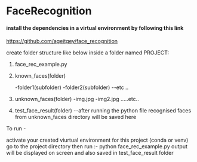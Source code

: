 # FaceRecognition

#### install the dependencies in a virtual environment by following this link
https://github.com/ageitgey/face_recognition

create folder structure like below inside a folder named PROJECT:

1. face_rec_example.py

2. known_faces(folder)

     -folder1(subfolder)
     -folder2(subfolder)
     --etc ..
     
3. unknown_faces(folder)
     -img.jpg
     -img2.jpg
     .....etc.. 
     
4. test_face_result(folder)
    --after running the python file recognised faces from unknown_faces directory will be saved here
    
To run -

activate your created viurtual environment for this project (conda or venv)
go to the project directory
then run :- python face_rec_example.py
output will be displayed on screen and also saved in test_face_result folder
